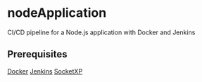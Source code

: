 # nodeApplication
CI/CD pipeline for a Node.js application with Docker and Jenkins

## Prerequisites
[Docker](https://www.docker.com/products/docker-desktop)
[Jenkins](https://www.jenkins.io/download/)
[SocketXP](https://www.socketxp.com/download)
